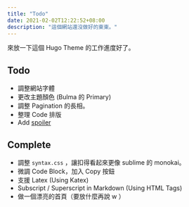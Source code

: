 ```yaml
---
title: "Todo"
date: 2021-02-02T12:22:52+08:00
description: "這個網站還沒做好的東東。"
---
```


來放一下這個 Hugo Theme 的工作進度好了。

<!--more-->

## Todo

- 調整網站字體
- 更改主題顏色 (Bulma 的 Primary)
- 調整 Pagination 的長相。
- 整理 Code 排版
- Add [spoiler](https://github.com/akuznecov/hugo-shortcode-spoiler)

## Complete

- 調整 `syntax.css` ，讓扣得看起來更像 sublime 的 monokai。
- 微調 Code Block，加入 Copy 按鈕
- 支援 Latex (Using Katex)
- Subscript / Superscript in Markdown (Using HTML Tags)
- 做一個漂亮的首頁（要放什麼再說 w ）
